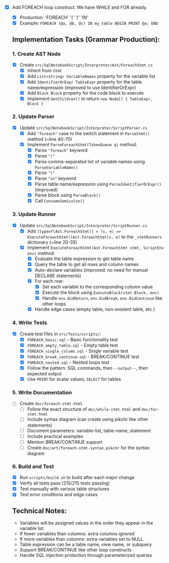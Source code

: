 - [x] Add FOREACH loop construct. We have WHILE and FOR already.
    - [x] Production: 'FOREACH' '(' <variables-list> ')' 'IN' <table-name> <block>
    - [x] Example: `FOREACH (@a, @b, @c) IN my_table BEGIN PRINT @a; END`
    
    ## Implementation Tasks (Grammar Production):
    
    ### 1. Create AST Node
    - [x] Create `src/SqlNotebookScript/Interpreter/Ast/ForeachStmt.cs`
        - [x] Inherit from `Stmt` 
        - [x] Add `List<string> VariableNames` property for the variable list
        - [x] Add `IdentifierOrExpr TableExpr` property for the table name/expression (improved to use IdentifierOrExpr)
        - [x] Add `Block Block` property for the code block to execute
        - [x] Implement `GetChildren()` to return `new Node[] { TableExpr, Block }`

    ### 2. Update Parser
    - [x] Update `src/SqlNotebookScript/Interpreter/ScriptParser.cs`
        - [x] Add `"foreach"` case to the switch statement in `ParseStmt()` method (~line 40-70)
        - [x] Implement `ParseForeachStmt(TokenQueue q)` method:
            - [x] Parse `"foreach"` keyword
            - [x] Parse `"("` 
            - [x] Parse comma-separated list of variable names using `ParseVariableName()`
            - [x] Parse `")"` 
            - [x] Parse `"in"` keyword
            - [x] Parse table name/expression using `ParseIdentifierOrExpr()` (improved)
            - [x] Parse block using `ParseBlock()`
            - [x] Call `ConsumeSemicolon()`

    ### 3. Update Runner
    - [x] Update `src/SqlNotebookScript/Interpreter/ScriptRunner.cs`
        - [x] Add `[typeof(Ast.ForeachStmt)] = (s, e) => ExecuteForeachStmt((Ast.ForeachStmt)s, e)` to the `_stmtRunners` dictionary (~line 20-35)
        - [x] Implement `ExecuteForeachStmt(Ast.ForeachStmt stmt, ScriptEnv env)` method:
            - [x] Evaluate the table expression to get table name
            - [x] Query the table to get all rows and column names
            - [x] Auto-declare variables (improved: no need for manual DECLARE statements)
            - [x] For each row:
                - [x] Set each variable to the corresponding column value 
                - [x] Execute the block using `ExecuteBlock(stmt.Block, env)`
                - [x] Handle `env.DidReturn`, `env.DidBreak`, `env.DidContinue` like other loops
            - [x] Handle edge cases (empty table, non-existent table, etc.)

    ### 4. Write Tests
    - [x] Create test files in `src/Tests/scripts/`:
        - [x] `FOREACH_basic.sql` - Basic functionality test
        - [x] `FOREACH_empty_table.sql` - Empty table test  
        - [x] `FOREACH_single_column.sql` - Single variable test
        - [x] `FOREACH_break_continue.sql` - BREAK/CONTINUE test
        - [x] `FOREACH_nested.sql` - Nested loops test
        - [x] Follow the pattern: SQL commands, then `--output--`, then expected output
        - [x] Use `PRINT` for scalar values, `SELECT` for tables

    ### 5. Write Documentation  
    - [ ] Create `doc/foreach-stmt.html`
        - [ ] Follow the exact structure of `doc/while-stmt.html` and `doc/for-stmt.html`
        - [ ] Include syntax diagram (can create using pikchr like other statements)
        - [ ] Document parameters: variable-list, table-name, statement
        - [ ] Include practical examples
        - [ ] Mention BREAK/CONTINUE support
        - [ ] Create `doc/art/foreach-stmt-syntax.pikchr` for the syntax diagram

    ### 6. Build and Test
    - [x] Run `scripts/build.sh` to build after each major change
    - [x] Verify all tests pass (215/215 tests passing)
    - [x] Test manually with various table structures
    - [x] Test error conditions and edge cases

    ## Technical Notes:
    - Variables will be assigned values in the order they appear in the variable list
    - If fewer variables than columns: extra columns ignored
    - If more variables than columns: extra variables set to NULL
    - Table expression can be a table name, view name, or subquery
    - Support BREAK/CONTINUE like other loop constructs
    - Handle SQL injection protection through parameterized queries